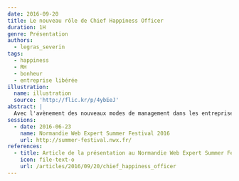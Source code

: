 ```yaml
---
date: 2016-09-20
title: Le nouveau rôle de Chief Happiness Officer
duration: 1H
genre: Présentation
authors:
  - legras_severin
tags:
  - happiness
  - RH
  - bonheur
  - entreprise libérée
illustration:
  name: illustration
  source: 'http://flic.kr/p/4ybEeJ'
abstract: |
  Avec l'avènement des nouveaux modes de management dans les entreprises, de nouveaux rôles apparaissent. Popularisé notamment par le reportage \"Le bonheur au travail\" diffusé l'an dernier sur Arte, le rôle de Chief Happiness Officer devient de plus en plus présent.
sessions:
  - date: 2016-06-23
    name: Normandie Web Expert Summer Festival 2016
    url: http://summer-festival.nwx.fr/
references:
  - title: Article de la présentation au Normandie Web Expert Summer Festival 2016
    icon: file-text-o
    url: /articles/2016/09/20/chief_happiness_officer
---
```

